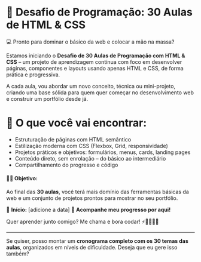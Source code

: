 # 🚀 Desafio de Programação: 30 Aulas de HTML & CSS

💻 Pronto para dominar o básico da web e colocar a mão na massa?

Estamos iniciando o **Desafio de 30 Aulas de Programação com HTML & CSS** – um projeto de aprendizagem contínua com foco em desenvolver páginas, componentes e layouts usando apenas HTML e CSS, de forma prática e progressiva.

A cada aula, vou abordar um novo conceito, técnica ou mini-projeto, criando uma base sólida para quem quer começar no desenvolvimento web e construir um portfólio desde já.

# 🔧 O que você vai encontrar:

* Estruturação de páginas com HTML semântico
* Estilização moderna com CSS (Flexbox, Grid, responsividade)
* Projetos práticos e objetivos: formulários, menus, cards, landing pages
* Conteúdo direto, sem enrolação – do básico ao intermediário
* Compartilhamento do progresso e código

#### 👨‍💻 Objetivo:

Ao final das **30 aulas**, você terá mais domínio das ferramentas básicas da web e um conjunto de projetos prontos para mostrar no seu portfólio.

📅 **Início:** \[adicione a data]
📍 **Acompanhe meu progresso por aqui!**

Quer aprender junto comigo? Me chama e bora codar! ⚡👩‍💻👨‍💻

---

Se quiser, posso montar um **cronograma completo com os 30 temas das aulas**, organizados em níveis de dificuldade. Deseja que eu gere isso também?
